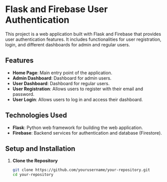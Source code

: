 # Flask and Firebase User Authentication

This project is a web application built with Flask and Firebase that provides user authentication features. It includes functionalities for user registration, login, and different dashboards for admin and regular users.

## Features

- **Home Page**: Main entry point of the application.
- **Admin Dashboard**: Dashboard for admin users.
- **User Dashboard**: Dashboard for regular users.
- **User Registration**: Allows users to register with their email and password.
- **User Login**: Allows users to log in and access their dashboard.

## Technologies Used

- **Flask**: Python web framework for building the web application.
- **Firebase**: Backend services for authentication and database (Firestore).

## Setup and Installation

1. **Clone the Repository**
   ```bash
   git clone https://github.com/yourusername/your-repository.git
   cd your-repository
